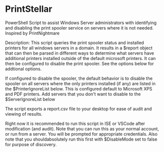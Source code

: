 # PrintStellar
PowerShell Script to assist Windows Server administrators with identifying and disabling the print spooler service on servers where it is not needed. Inspired by PrintNightmare
 
Description: This script queries the print spooler status and installed printers for all windows servers in a domain. It results in a $report object that can then be parsed in different ways to determine what servers have additional printers installed outside of the default microsoft printers. It can then be configured to disable the print spooler. See the options below for addtional options. 

If configured to disable the spooler, the default behavior is to disable the spooler on all servers where the only printers installed (if any) are listed in the $PrinterIgnoreList below. This is configured default to Microsoft XPS and PDF printers. Add servers that you don't want to disable to the $ServerIgnoreList below

The script exports a report.csv file to your desktop for ease of audit and viewing of results. 

Right now it is recommended to run this script in ISE or VSCode after modification (and audit). Note that you can run this as your normal account, or run from a server. You will be prompted for appropriate credentials. Also note that you shouldabsolutely run this first with $DisableMode set to false for purpose of discovery.
